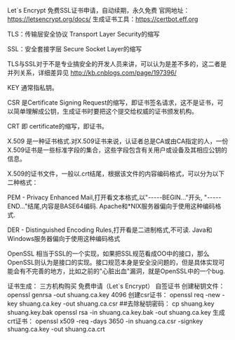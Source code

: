 Let`s Encrypt 免费SSL证书申请，自动续期，永久免费
官网地址：https://letsencrypt.org/docs/
生成证书工具：https://certbot.eff.org

TLS：传输层安全协议 Transport Layer Security的缩写

SSL：安全套接字层 Secure Socket Layer的缩写

TLS与SSL对于不是专业搞安全的开发人员来讲，可以认为是差不多的，这二者是并列关系，详细差异见 http://kb.cnblogs.com/page/197396/

KEY 通常指私钥。

CSR 是Certificate Signing Request的缩写，即证书签名请求，这不是证书，可以简单理解成公钥，生成证书时要把这个提交给权威的证书颁发机构。

CRT 即 certificate的缩写，即证书。

X.509 是一种证书格式.对X.509证书来说，认证者总是CA或由CA指定的人，一份X.509证书是一些标准字段的集合，这些字段包含有关用户或设备及其相应公钥的信息。

X.509的证书文件，一般以.crt结尾，根据该文件的内容编码格式，可以分为以下二种格式：

PEM - Privacy Enhanced Mail,打开看文本格式,以"-----BEGIN..."开头, "-----END..."结尾,内容是BASE64编码.
Apache和*NIX服务器偏向于使用这种编码格式.

DER - Distinguished Encoding Rules,打开看是二进制格式,不可读.
Java和Windows服务器偏向于使用这种编码格式

OpenSSL 相当于SSL的一个实现，如果把SSL规范看成OO中的接口，那么OpenSSL则认为是接口的实现。接口规范本身是安全没问题的，但是具体实现可能会有不完善的地方，比如之前的"心脏出血"漏洞，就是OpenSSL中的一个bug.


证书生成：
	三方机构购买
	免费申请（Let`s Encrypt）
	自签证书
创建秘钥文件：
	openssl genrsa -out shuang.ca.key 4096
创建csr证书：
	openssl req -new -key shuang.ca.key -out shuang.ca.csr
##去除秘钥密码：
	cp shuang.key shuang.key.bak
	openssl rsa -in shuang.ca.key.bak -out shuang.ca.key
生成crt证书：
	openssl x509 -req -days 3650 -in shuang.ca.csr -signkey shuang.ca.key -out shuang.ca.crt